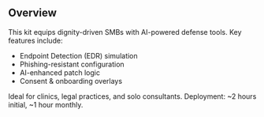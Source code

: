 ## Overview

This kit equips dignity-driven SMBs with AI-powered defense tools. Key features include:
- Endpoint Detection (EDR) simulation
- Phishing-resistant configuration
- AI-enhanced patch logic
- Consent & onboarding overlays

Ideal for clinics, legal practices, and solo consultants. Deployment: ~2 hours initial, ~1 hour monthly.
